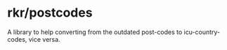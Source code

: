 rkr/postcodes
=============

A library to help converting from the outdated post-codes to icu-country-codes, vice versa. 